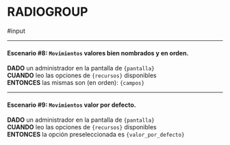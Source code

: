 # RADIOGROUP
#input

- - - -

#### Escenario \#8: `Movimientos` valores bien nombrados y en orden.  

**DADO** un administrador en la pantalla de `{pantalla}`  
**CUANDO** leo las opciones de `{recursos}` disponibles  
**ENTONCES** las mismas son (en orden): `{campos}`
- - - -

#### Escenario \#9: `Movimientos` valor por defecto.  

**DADO** un administrador en la pantalla de `{pantalla}`  
**CUANDO** leo las opciones de `{recursos}` disponibles  
**ENTONCES** la opción preseleccionada es `{valor_por_defecto}`
